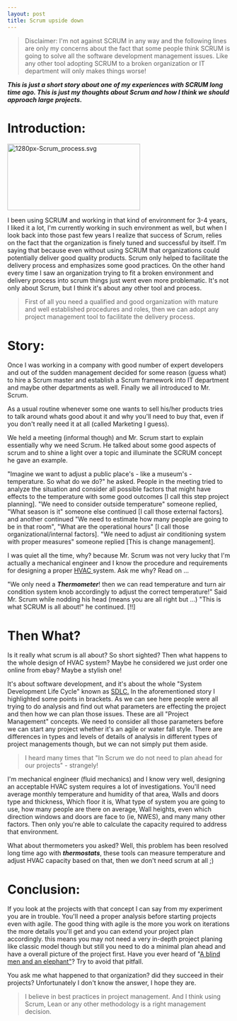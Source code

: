 ```yaml
---
layout: post
title: Scrum upside down
---
```


> Disclaimer: I'm not against SCRUM in any way and the following lines are only my concerns about the fact that some people think SCRUM is going to solve all the software development management issues. Like any other tool adopting SCRUM to a broken organization or IT department will only makes things worse!

***This is just a short story about one of my experiences with SCRUM long time ago. This is just my thoughts about Scrum and how I think we should approach large projects.***

Introduction:
==========

<a href="http://www.boynux.com/wp-content/uploads/2014/10/1280px-Scrum_process.svg_.png"><img class="alignright wp-image-1054" title="Scrum" src="http://www.boynux.com/wp-content/uploads/2014/10/1280px-Scrum_process.svg_.png" alt="1280px-Scrum_process.svg" width="300" height="150" /></a>

I been using SCRUM and working in that kind of environment for 3-4 years, I liked it a lot, I'm currently working in such environment as well, but when I look back into those past few years I realize that success of Scrum, relies on the fact that the organization is finely tuned and successful by itself. I'm saying that because even without using SCRUM that organizations could potentially deliver good quality products. Scrum only helped to facilitate the delivery process and emphasizes some good practices. On the other hand every time I saw an organization trying to fit a broken environment and delivery process into scrum things just went even more problematic. It's not only about Scrum, but I think it's about any other tool and process.

> First of all you need a qualified and good organization with mature and well established procedures and roles, then we can adopt any project management tool to facilitate the delivery process.

<div class="ads">
<!-- Responsive Display -->
<ins class="adsbygoogle adslot_1"
     style="display:block"
     data-ad-client="ca-pub-7360583392867579"
     data-ad-slot="4587256441"
     data-ad-format="horizontal"></ins>
<script>
(adsbygoogle = window.adsbygoogle || []).push({});
</script>
</div>

Story:
=====

Once I was working in a company with good number of expert developers and out of the sudden management decided  for some reason (guess what) to hire a Scrum master and establish a Scrum framework into IT department and maybe other departments as well. Finally we all introduced to Mr. Scrum.

As a usual routine whenever some one wants to sell his/her products tries to talk around whats good about it and why you'll need to buy that, even if you don't really need it at all (called Marketing I guess).

We held a meeting (informal though) and Mr. Scrum start to explain essentially why we need Scrum. He talked about some good aspects of scrum and to shine a light over a topic and illuminate the SCRUM concept he gave an example.

"Imagine we want to adjust a public place's - like a museum's - temperature.  So what do we do?" he asked. People in the meeting tried to analyze the situation and consider all possible factors that might have effects to the temperature with some good outcomes [I call this step project planning]. "We need to consider outside temperature" someone replied, "What season is it" someone else continued [I call those external factors]. and another continued "We need to estimate how many people are going to be in that room", "What are the operational hours" [I call those organizational/internal factors]. "We need to adjust air conditioning system with proper measures" someone replied [This is change management].

<div class="ads">
<!-- Responsive Display -->
<ins class="adsbygoogle adslot_1"
     style="display:block"
     data-ad-client="ca-pub-7360583392867579"
     data-ad-slot="4587256441"
     data-ad-format="auto"></ins>
<script>
(adsbygoogle = window.adsbygoogle || []).push({});
</script>
</div>

I was quiet all the time, why? because Mr. Scrum was not very lucky that I'm actually a mechanical engineer and I know the procedure and requirements for designing a proper <a href="http://en.wikipedia.org/wiki/HVAC">HVAC </a> system. Ask me why? Read on ...

"We only need a ***Thermometer***! then we can read temperature and turn air condition system knob accordingly to adjust the correct temperature!" Said Mr. Scrum while nodding his head (means you are all right but ...) "This is what SCRUM is all about!" he continued. [!!]

Then What?
=========

Is it really what scrum is all about? So short sighted? Then what happens to the whole design of HVAC system? Maybe he considered we just order one online from ebay? Maybe a stylish one!

It's about software development, and it's about the whole "System Development Life Cycle" known as <a href="http://en.wikipedia.org/wiki/Systems_development_life_cycle">SDLC.</a> In the aforementioned story I highlighted some points in brackets. As we can see here people were all trying to do analysis and find out what parameters are effecting the project and then how we can plan those issues. These are all "Project Management" concepts. We need to consider all those parameters before we can start any project whether it's an agile or water fall style. There are differences in types and levels of details of analysis in different types of project managements though, but we can not simply put them aside.

> I heard many times that "In Scrum we do not need to plan ahead for our projects" - strangely!

I'm mechanical engineer (fluid mechanics) and I know very well, designing an acceptable HVAC system requires a lot of investigations. You'll need average monthly temperature and humidity of that area, Walls and doors type and thickness, Which floor it is, What type of system you are going to use, how many people are there on average, Wall heights, even which direction windows and doors are face to (ie, NWES), and many many other factors. Then only you're able to calculate the capacity required to address that environment.

What about thermometers you asked? Well, this problem has been resolved long time ago with ***thermostats***, these tools can measure temperature and adjust HVAC capacity based on that, then we don't need scrum at all ;)

Conclusion:
========

If you look at the projects with that concept I can say from my experiment you are in trouble. You'll need a proper analysis before starting projects even with agile. The good thing with agile is the more you work on iterations the more details you'll get and you can extend your project plan accordingly. this means you may not need a very in-depth project planing like classic model though but still you need to do a minimal plan ahead and have a overall picture of the project first. Have you ever heard of "<a href="http://en.wikipedia.org/wiki/Blind_men_and_an_elephant">A blind men and an elephant"</a>? Try to avoid that pitfall.

You ask me what happened to that organization? did they succeed in their projects? Unfortunately I don't know the answer, I hope they are. 

> I believe in best practices in project management. And I think using Scrum, Lean or any other methodology is a right management decision.

<div class="ads">
<!-- Responsive Display -->
<ins class="adsbygoogle adslot_1"
     style="display:block"
     data-ad-client="ca-pub-7360583392867579"
     data-ad-slot="4587256441"
     data-ad-format="rectangle"></ins>
<script>
(adsbygoogle = window.adsbygoogle || []).push({});
</script>
</div>

